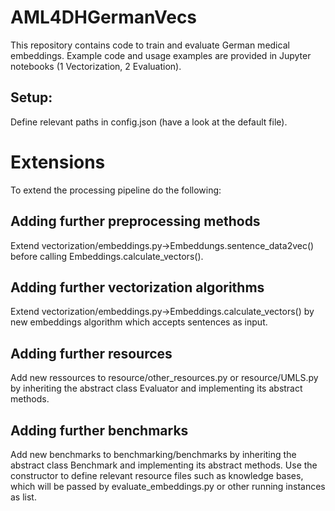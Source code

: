 # AML4DHGermanVecs
This repository contains code to train and evaluate German medical embeddings.
Example code and usage examples are provided in Jupyter notebooks (1 Vectorization, 2 Evaluation).

## Setup:
Define relevant paths in config.json (have a look at the default file).


# Extensions
To extend the processing pipeline do the following:

## Adding further preprocessing methods
Extend vectorization/embeddings.py->Embeddungs.sentence_data2vec() before calling Embeddings.calculate_vectors().

## Adding further vectorization algorithms
Extend vectorization/embeddings.py->Embeddings.calculate_vectors() by new embeddings algorithm which accepts sentences as input.

## Adding further resources
Add new ressources to resource/other_resources.py or resource/UMLS.py by inheriting the abstract class Evaluator and implementing its abstract methods.

## Adding further benchmarks
Add new benchmarks to benchmarking/benchmarks by inheriting the abstract class Benchmark and implementing its abstract methods. 
Use the constructor to define relevant resource files such as knowledge bases, which will be passed by evaluate_embeddings.py or other running instances as list.

